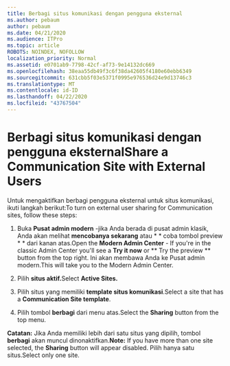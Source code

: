 ```yaml
---
title: Berbagi situs komunikasi dengan pengguna eksternal
ms.author: pebaum
author: pebaum
ms.date: 04/21/2020
ms.audience: ITPro
ms.topic: article
ROBOTS: NOINDEX, NOFOLLOW
localization_priority: Normal
ms.assetid: e0701ab9-7798-42cf-af73-9e14132dc669
ms.openlocfilehash: 38eaa55db49f3c6f38da42605f4180e60ebb6349
ms.sourcegitcommit: 631cbb5f03e5371f0995e976536d24e9d13746c3
ms.translationtype: MT
ms.contentlocale: id-ID
ms.lasthandoff: 04/22/2020
ms.locfileid: "43767504"
---
```

# <a name="share-a-communication-site-with-external-users"></a><span data-ttu-id="848cb-102">Berbagi situs komunikasi dengan pengguna eksternal</span><span class="sxs-lookup"><span data-stu-id="848cb-102">Share a Communication Site with External Users</span></span>

<span data-ttu-id="848cb-103">Untuk mengaktifkan berbagi pengguna eksternal untuk situs komunikasi, ikuti langkah berikut:</span><span class="sxs-lookup"><span data-stu-id="848cb-103">To turn on external user sharing for Communication sites, follow these steps:</span></span> 
  
1. <span data-ttu-id="848cb-104">Buka **Pusat admin modern** -jika Anda berada di pusat admin klasik, Anda akan melihat **mencobanya sekarang** atau \* \* coba tombol preview \* \* dari kanan atas.</span><span class="sxs-lookup"><span data-stu-id="848cb-104">Open the **Modern Admin Center** - If you're in the classic Admin Center you'll see a **Try it now** or \*\* Try the preview \*\* button from the top right.</span></span> <span data-ttu-id="848cb-105">Ini akan membawa Anda ke Pusat admin modern.</span><span class="sxs-lookup"><span data-stu-id="848cb-105">This will take you to the Modern Admin Center.</span></span> 
  
2. <span data-ttu-id="848cb-106">Pilih **situs aktif.**</span><span class="sxs-lookup"><span data-stu-id="848cb-106">Select **Active Sites.**</span></span>
  
3. <span data-ttu-id="848cb-107">Pilih situs yang memiliki **template situs komunikasi**.</span><span class="sxs-lookup"><span data-stu-id="848cb-107">Select a site that has a **Communication Site template**.</span></span> 
  
4. <span data-ttu-id="848cb-108">Pilih tombol **berbagi** dari menu atas.</span><span class="sxs-lookup"><span data-stu-id="848cb-108">Select the **Sharing** button from the top menu.</span></span> 
  
 <span data-ttu-id="848cb-109">**Catatan:** Jika Anda memiliki lebih dari satu situs yang dipilih, tombol **berbagi** akan muncul dinonaktifkan.</span><span class="sxs-lookup"><span data-stu-id="848cb-109">**Note:** If you have more than one site selected, the **Sharing** button will appear disabled.</span></span> <span data-ttu-id="848cb-110">Pilih hanya satu situs.</span><span class="sxs-lookup"><span data-stu-id="848cb-110">Select only one site.</span></span> 
  

